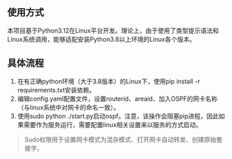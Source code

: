 ## 使用方式

本项目基于Python3.12在Linux平台开发。理论上，由于使用了类型提示语法和Linux系统调用，能够适配安装Python3.8以上环境的Linux各个版本。

## 具体流程

1. 在有正确python环境（大于3.8版本）的Linux下，使用pip install -r requirements.txt安装依赖。
2. 编辑config.yaml配置文件，设置routerid、areaid、加入OSPF的网卡名称（与linux系统中对网卡的命名一致）。
3. 使用sudo python ./start.py启动ospf。注意，该操作会阻塞pip进程，因此如果需要作为服务运行，需要配置linux相关设置来以服务的方式启动。

> Sudo权限用于设置网卡模式为混杂模式、打开网卡自动转发、创建原始套接字。